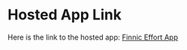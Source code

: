 # Hosted App Link

Here is the link to the hosted app: [Finnic Effort App](https://finnic-effort.000webhostapp.com/)
